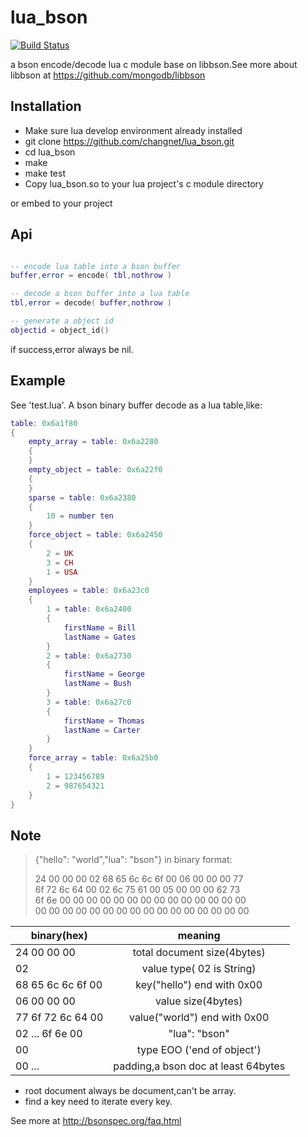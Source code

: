 # lua_bson
[![Build Status](https://travis-ci.org/changnet/lua_bson.svg?branch=master)](https://travis-ci.org/changnet/lua_bson)

a bson encode/decode lua c module base on libbson.See more about libbson at
https://github.com/mongodb/libbson

Installation
------------

 * Make sure lua develop environment already installed
 * git clone https://github.com/changnet/lua_bson.git
 * cd lua_bson
 * make
 * make test
 * Copy lua_bson.so to your lua project's c module directory

or embed to your project

Api
----

```lua

-- encode lua table into a bson buffer
buffer,error = encode( tbl,nothrow )

-- decode a bson buffer into a lua table
tbl,error = decode( buffer,nothrow )

-- generate a object id
objectid = object_id()
```

if success,error always be nil.

Example
-------

See 'test.lua'. A bson binary buffer decode as a lua table,like:  

```lua
table: 0x6a1f80
{
    empty_array = table: 0x6a2280
    {
    }
    empty_object = table: 0x6a22f0
    {
    }
    sparse = table: 0x6a2380
    {
        10 = number ten
    }
    force_object = table: 0x6a2450
    {
        2 = UK
        3 = CH
        1 = USA
    }
    employees = table: 0x6a23c0
    {
        1 = table: 0x6a2400
        {
            firstName = Bill
            lastName = Gates
        }
        2 = table: 0x6a2730
        {
            firstName = George
            lastName = Bush
        }
        3 = table: 0x6a27c0
        {
            firstName = Thomas
            lastName = Carter
        }
    }
    force_array = table: 0x6a25b0
    {
        1 = 123456789
        2 = 987654321
    }
}
```

Note
----
> {"hello": "world","lua": "bson"} in binary format:  
>
> 24 00 00 00 02 68 65 6c 6c 6f 00 06 00 00 00 77  
> 6f 72 6c 64 00 02 6c 75 61 00 05 00 00 00 62 73  
> 6f 6e 00 00 00 00 00 00 00 00 00 00 00 00 00 00  
> 00 00 00 00 00 00 00 00 00 00 00 00 00 00 00 00  


| binary(hex)       | meaning                             |
| -------------     |:-------------:                      |
| 24 00 00 00       | total document size(4bytes)         |
| 02                | value type( 02 is String)           |
| 68 65 6c 6c 6f 00 | key("hello") end with 0x00          |
| 06 00 00 00       | value size(4bytes)                  |
| 77 6f 72 6c 64 00 | value("world") end with 0x00        |
| 02 ... 6f 6e 00   | "lua": "bson"                       |
| 00                | type EOO ('end of object')          |
| 00 ...            | padding,a bson doc at least 64bytes |

* root document always be document,can't be array.
* find a key need to iterate every key.

See more at http://bsonspec.org/faq.html
